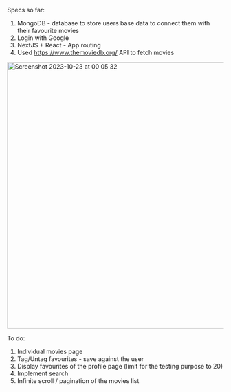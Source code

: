 Specs so far:
1. MongoDB - database to store users base data to connect them with their favourite movies
2. Login with Google
3. NextJS + React - App routing
4. Used https://www.themoviedb.org/ API to fetch movies

<img width="620" alt="Screenshot 2023-10-23 at 00 05 32" src="https://github.com/paulambanks/movies_with_nextjs/assets/32043316/3115e793-320c-4f83-80fc-4f4d3c1211d5">

To do:
1. Individual movies page
2. Tag/Untag favourites - save against the user
3. Display favourites of the profile page (limit for the testing purpose to 20)
4. Implement search
5. Infinite scroll / pagination of the movies list
